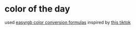 # color of the day

used [easyrgb color conversion formulas](http://www.easyrgb.com/en/math.php)
inspired by [this tiktok](https://www.tiktok.com/@chrisbreier/video/7150659674126290222)

